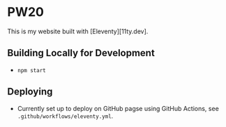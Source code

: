 # PW20

This is my website built with [Eleventy][11ty.dev].

## Building Locally for Development

- `npm start`

## Deploying

- Currently set up to deploy on GitHub pagse using GitHub Actions, see `.github/workflows/eleventy.yml`.
